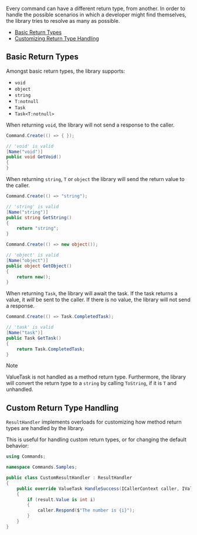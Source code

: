 Every command can have a different return type, from another. In order to handle the possible scenarios in which a developer might find themselves, the library tries to resolve as many as possible.

- [Basic Return Types](#basic-return-types)
- [Customizing Return Type Handling](#customizing-return-type-handling)

## Basic Return Types

Amongst basic return types, the library supports:

- `void`
- `object`
- `string`
- `T:notnull`
- `Task`
- `Task<T:notnull>`

When returning `void`, the library will not send a response to the caller.

```cs
Command.Create(() => { });
```
```cs
// 'void' is valid
[Name("void")]
public void GetVoid()
{
}
```

When returning `string`, `T` or `object` the library will send the return value to the caller.

```cs
Command.Create(() => "string");
```
```cs
// 'string' is valid
[Name("string")]
public string GetString()
{
    return "string";
}
```

```cs
Command.Create(() => new object());
```
```cs
// 'object' is valid
[Name("object")]
public object GetObject()
{
    return new();
}
```

When returning `Task`, the library will await the task. If the task returns a value, it *will* be sent to the caller. If there is no value, the library will not send a response.

```cs
Command.Create(() => Task.CompletedTask);
```
```cs
// 'task' is valid
[Name("task")]
public Task GetTask()
{
    return Task.CompletedTask;
}
```

> [!NOTE]
> ValueTask is not handled as a method return type. Furthermore, the library will convert the return type to a `string` by calling `ToString`, if it is `T` and unhandled.

## Custom Return Type Handling

`ResultHandler` implements overloads for customizing how method return types are handled by the library.

This is useful for handling custom return types, or for changing the default behavior:

```cs
using Commands;

namespace Commands.Samples;

public class CustomResultHandler : ResultHandler
{
    public override ValueTask HandleSuccess(ICallerContext caller, IValueResult result, IServiceProvider services, CancellationToken cancellationToken)
    {
        if (result.Value is int i)
        {
            caller.Respond($"The number is {i}");
        }
    }
}
```